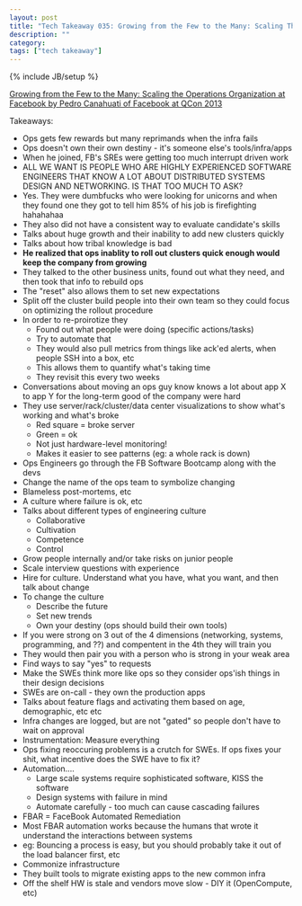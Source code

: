 ```yaml
---
layout: post
title: "Tech Takeaway 035: Growing from the Few to the Many: Scaling The Operations Organization at Facebook by Pedro Canahuati"
description: ""
category: 
tags: ["tech takeaway"]
---
```

{% include JB/setup %}

[Growing from the Few to the Many: Scaling the Operations Organization at Facebook by Pedro Canahuati of Facebook at QCon 2013](http://www.infoq.com/presentations/scaling-operations-facebook)

Takeaways:

* Ops gets few rewards but many reprimands when the infra fails
* Ops doesn't own their own destiny - it's someone else's tools/infra/apps
* When he joined, FB's SREs were getting too much interrupt driven work
* ALL WE WANT IS PEOPLE WHO ARE HIGHLY EXPERIENCED SOFTWARE ENGINEERS THAT KNOW A LOT ABOUT DISTRIBUTED SYSTEMS DESIGN AND NETWORKING.  IS THAT TOO MUCH TO ASK?
* Yes.  They were dumbfucks who were looking for unicorns and when they found one they got to tell him 85% of his job is firefighting hahahahaa
* They also did not have a consistent way to evaluate candidate's skills
* Talks about huge growth and their inability to add new clusters quickly
* Talks about how tribal knowledge is bad
* **He realized that ops inablity to roll out clusters quick enough would keep the company from growing**
* They talked to the other business units, found out what they need, and then took that info to rebuild ops
* The "reset" also allows them to set new expectations
* Split off the cluster build people into their own team so they could focus on optimizing the rollout procedure
* In order to re-proirotize they
	* Found out what people were doing (specific actions/tasks)
	* Try to automate that
	* They would also pull metrics from things like ack'ed alerts, when people SSH into a box, etc
	* This allows them to quantify what's taking time
	* They revisit this every two weeks
* Conversations about moving an ops guy know knows a lot about app X to app Y for the long-term good of the company were hard
* They use server/rack/cluster/data center visualizations to show what's working and what's broke
	* Red square = broke server
	* Green = ok
	* Not just hardware-level monitoring!
	* Makes it easier to see patterns (eg: a whole rack is down)
* Ops Engineers go through the FB Software Bootcamp along with the devs
* Change the name of the ops team to symbolize changing
* Blameless post-mortems, etc
* A culture where failure is ok, etc
* Talks about different types of engineering culture
	* Collaborative
	* Cultivation
	* Competence
	* Control
* Grow people internally and/or take risks on junior people
* Scale interview questions with experience
* Hire for culture.  Understand what you have, what you want, and then talk about change
* To change the culture
	* Describe the future
	* Set new trends
	* Own your destiny (ops should build their own tools)
* If you were strong on 3 out of the 4 dimensions (networking, systems, programming, and ??) and compentent in the 4th they will train you
* They would then pair you with a person who is strong in your weak area
* Find ways to say "yes" to requests
* Make the SWEs think more like ops so they consider ops'ish things in their design decisions
* SWEs are on-call - they own the production apps
* Talks about feature flags and activating them based on age, demographic, etc etc
* Infra changes are logged, but are not "gated" so people don't have to wait on approval
* Instrumentation: Measure everything
* Ops fixing reoccuring problems is a crutch for SWEs.  If ops fixes your shit, what incentive does the SWE have to fix it?
* Automation....
	* Large scale systems require sophisticated software, KISS the software
	* Design systems with failure in mind
	* Automate carefully - too much can cause cascading failures
* FBAR = FaceBook Automated Remediation
* Most FBAR automation works because the humans that wrote it understand the interactions between systems
* eg: Bouncing a process is easy, but you should probably take it out of the load balancer first, etc
* Commonize infrastructure
* They built tools to migrate existing apps to the new common infra
* Off the shelf HW is stale and vendors move slow - DIY it (OpenCompute, etc)
